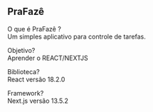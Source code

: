 ## PraFazê

O que é PraFazê  ? <br>
Um simples aplicativo para controle de tarefas.

Objetivo?<br>
Aprender o REACT/NEXTJS

Biblioteca?<br>
React versão 18.2.0

Framework?<br>
Next.js versão 13.5.2

